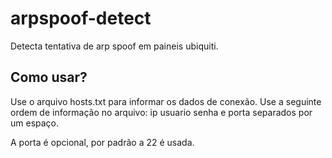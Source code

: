 # arpspoof-detect
Detecta tentativa de arp spoof em paineis ubiquiti.

Como usar?
----------
Use o arquivo hosts.txt para informar os dados de conexão. Use a seguinte ordem de informação no arquivo: ip usuario senha e porta separados por um espaço.

A porta é opcional, por padrão a 22 é usada.
